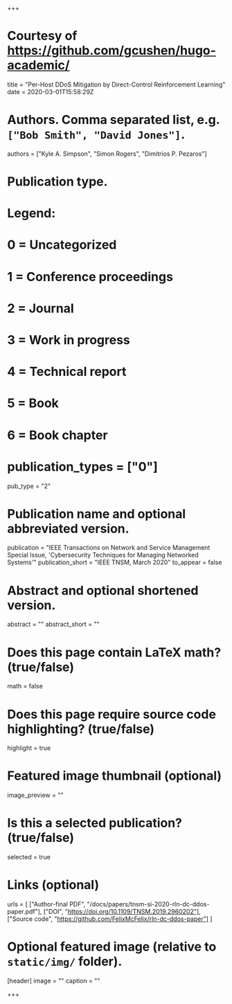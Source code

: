 +++

# Courtesy of https://github.com/gcushen/hugo-academic/

title = "Per-Host DDoS Mitigation by Direct-Control Reinforcement Learning"
date = 2020-03-01T15:58:29Z

# Authors. Comma separated list, e.g. `["Bob Smith", "David Jones"]`.
authors = ["Kyle A. Simpson", "Simon Rogers", "Dimitrios P. Pezaros"]

# Publication type.
# Legend:
# 0 = Uncategorized
# 1 = Conference proceedings
# 2 = Journal
# 3 = Work in progress
# 4 = Technical report
# 5 = Book
# 6 = Book chapter
# publication_types = ["0"]
pub_type = "2"

# Publication name and optional abbreviated version.
publication = "IEEE Transactions on Network and Service Management Special Issue, 'Cybersecurity Techniques for Managing Networked Systems'"
publication_short = "IEEE TNSM, March 2020"
to_appear = false

# Abstract and optional shortened version.
abstract = ""
abstract_short = ""

# Does this page contain LaTeX math? (true/false)
math = false

# Does this page require source code highlighting? (true/false)
highlight = true

# Featured image thumbnail (optional)
image_preview = ""

# Is this a selected publication? (true/false)
selected = true

# Links (optional)
urls = [
	["Author-final PDF", "/docs/papers/tnsm-si-2020-rln-dc-ddos-paper.pdf"],
	["DOI", "https://doi.org/10.1109/TNSM.2019.2960202"],
	["Source code", "https://github.com/FelixMcFelix/rln-dc-ddos-paper"]
]

# Optional featured image (relative to `static/img/` folder).
[header]
image = ""
caption = ""

+++